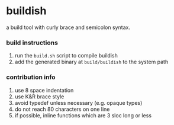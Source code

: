 # buildish

a build tool with curly brace and semicolon syntax.

### build instructions

1. run the `build.sh` script to compile buildish
2. add the generated binary at `build/buildish` to the system path

### contribution info

1. use 8 space indentation
2. use K&R brace style
3. avoid typedef unless necessary (e.g. opaque types)
4. do not reach 80 characters on one line
5. if possible, inline functions which are 3 sloc long or less
